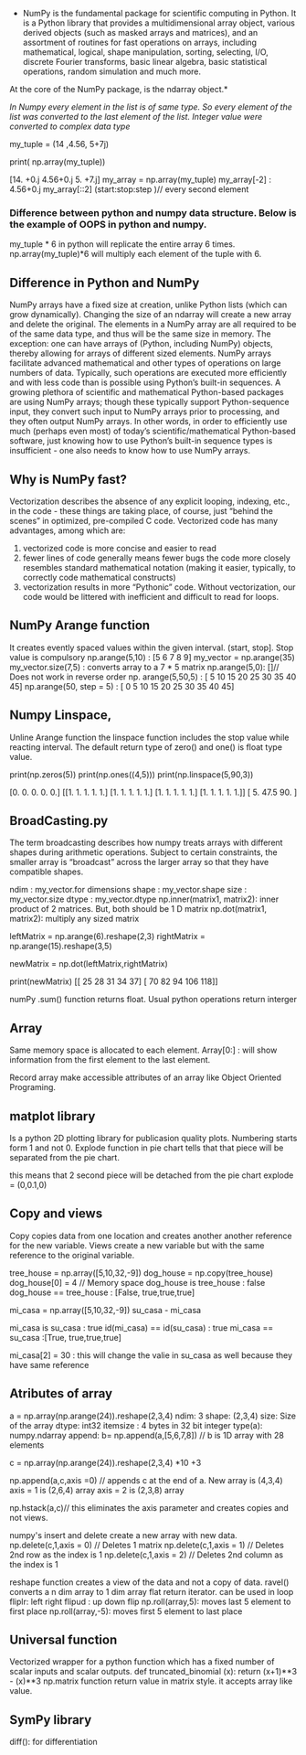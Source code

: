 * NumPy is the fundamental package for scientific computing in Python. It is a Python library that provides a multidimensional array object, various derived objects (such as masked arrays and matrices), and an assortment of routines for fast operations on arrays, including mathematical, logical, shape manipulation, sorting, selecting, I/O, discrete Fourier transforms, basic linear algebra, basic statistical operations, random simulation and much more.

At the core of the NumPy package, is the ndarray object.*

*In Numpy every element in the list is of same type. So every element of the list was converted to the last element of the list. Integer value were converted to complex data type*

my_tuple = (14 ,4.56, 5+7j)

print( np.array(my_tuple))

[14.  +0.j  4.56+0.j  5.  +7.j]
my_array = np.array(my_tuple)
my_array[-2] : 4.56+0.j
my_array[::2] (start:stop:step )// every second element
### Difference between python and numpy data structure. Below is the example of OOPS in python and numpy. 

my_tuple * 6 in python will replicate the entire array 6 times. 
np.array(my_tuple)*6 will multiply each element of the tuple with 6. 

## Difference in Python and NumPy
NumPy arrays have a fixed size at creation, unlike Python lists (which can grow dynamically). Changing the size of an ndarray will create a new array and delete the original.
The elements in a NumPy array are all required to be of the same data type, and thus will be the same size in memory. The exception: one can have arrays of (Python, including NumPy) objects, thereby allowing for arrays of different sized elements.
NumPy arrays facilitate advanced mathematical and other types of operations on large numbers of data. Typically, such operations are executed more efficiently and with less code than is possible using Python’s built-in sequences.
A growing plethora of scientific and mathematical Python-based packages are using NumPy arrays; though these typically support Python-sequence input, they convert such input to NumPy arrays prior to processing, and they often output NumPy arrays. In other words, in order to efficiently use much (perhaps even most) of today’s scientific/mathematical Python-based software, just knowing how to use Python’s built-in sequence types is insufficient - one also needs to know how to use NumPy arrays.

## Why is NumPy fast?
Vectorization describes the absence of any explicit looping, indexing, etc., in the code - these things are taking place, of course, just “behind the scenes” in optimized, pre-compiled C code. Vectorized code has many advantages, among which are:

1. vectorized code is more concise and easier to read
2. fewer lines of code generally means fewer bugs the code more closely resembles standard mathematical notation (making it easier, typically, to correctly code mathematical constructs)
3. vectorization results in more “Pythonic” code. Without vectorization, our code would be littered with inefficient and difficult to read for loops.

## NumPy Arange function
It creates evently spaced values within the given interval. (start, stop]. Stop value is compulsory 
np.arange(5,10) : [5 6 7 8 9]
my_vector = np.arange(35)
my_vector.size(7,5) : converts array to a 7 * 5 matrix
np.arange(5,0): []// Does not work in reverse order
np. arange(5,50,5) : [ 5 10 15 20 25 30 35 40 45]
np.arange(50, step = 5) : [ 0  5 10 15 20 25 30 35 40 45]

## Numpy Linspace,

Unline Arange function the linspace function includes the stop value while reacting interval. The default return type of zero() and one() is float type value. 

print(np.zeros(5))
print(np.ones((4,5)))
print(np.linspace(5,90,3))

[0. 0. 0. 0. 0.]
[[1. 1. 1. 1. 1.]
 [1. 1. 1. 1. 1.]
 [1. 1. 1. 1. 1.]
 [1. 1. 1. 1. 1.]]
[ 5.  47.5 90. ]

## BroadCasting.py 
The term broadcasting describes how numpy treats arrays with different shapes during arithmetic operations. Subject to certain constraints, the smaller array is “broadcast” across the larger array so that they have compatible shapes. 

ndim :  my_vector.for dimensions
shape : my_vector.shape
size :  my_vector.size
dtype : my_vector.dtype
np.inner(matrix1, matrix2): inner product of 2 matrices. But, both should be 1 D matrix
np.dot(matrix1, matrix2): multiply any sized matrix

leftMatrix = np.arange(6).reshape(2,3)
rightMatrix = np.arange(15).reshape(3,5)

newMatrix = np.dot(leftMatrix,rightMatrix)

print(newMatrix)
[[ 25  28  31  34  37]
 [ 70  82  94 106 118]]

 numPy .sum() function returns float. Usual python operations return interger

 ## Array

 Same memory space is allocated to each element. Array[0:] : will show information from the first element to the last element. 

 Record array make accessible attributes of an array like Object Oriented Programing.

 ## matplot library

Is a python 2D plotting library for publicasion quality plots. Numbering starts form 1 and not 0. Explode function in pie chart tells that that piece will be separated from the pie chart. 

this means that 2 second piece will be detached from the pie chart
explode = (0,0.1,0)

## Copy and views

Copy copies data from one location and creates another another reference for the new variable. Views create a new variable but with the same reference to the original variable. 

tree_house = np.array([5,10,32,-9])
dog_house = np.copy(tree_house)
dog_house[0] = 4
// Memory space
dog_house is tree_house : false
dog_house == tree_house : [False, true,true,true]


mi_casa =  np.array([5,10,32,-9])
su_casa - mi_casa

mi_casa is su_casa : true
id(mi_casa) == id(su_casa) : true
mi_casa == su_casa :[True, true,true,true]

mi_casa[2] = 30 : this will change the valie in su_casa as well because they have same reference

## Atributes of array
a = np.array(np.arange(24)).reshape(2,3,4)
ndim: 3
shape: (2,3,4)
size: Size of the array
dtype: int32
itemsize : 4 bytes in 32 bit integer
type(a): numpy.ndarray
append: b= np.append(a,[5,6,7,8]) // b is 1D array with 28 elements

c = np.array(np.arange(24)).reshape(2,3,4) *10 +3

np.append(a,c,axis =0) //  appends c at the end of a. New array is (4,3,4) 
axis = 1 is (2,6,4) array
axis = 2 is (2,3,8) array

np.hstack(a,c)// this eliminates the axis parameter and creates copies and not views.

numpy's insert and delete create a new array with new data. 
np.delete(c,1,axis = 0) // Deletes 1 matrix
np.delete(c,1,axis = 1) // Deletes 2nd row as the index is 1
np.delete(c,1,axis = 2) // Deletes 2nd column  as the index is 1

reshape function creates a view of the data and not a copy of data.
ravel() converts a n dim array to 1 dim array
flat return iterator. can be used in loop
fliplr: left right
flipud : up down flip
np.roll(array,5): moves last 5 element to first place
np.roll(array,-5): moves first 5 element to last place

## Universal function

Vectorized wrapper for a python function which has a fixed number of scalar inputs and scalar outputs. 
def truncated_binomial (x):
    return (x+1)**3 - (x)**3 
np.matrix function return value in matrix style. it accepts array like value.

## SymPy library

diff(): for differentiation